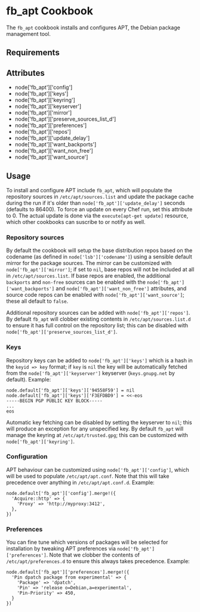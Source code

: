 fb_apt Cookbook
====================
The `fb_apt` cookbook installs and configures APT, the Debian package
management tool.

Requirements
------------

Attributes
----------
* node['fb_apt']['config']
* node['fb_apt']['keys']
* node['fb_apt']['keyring']
* node['fb_apt']['keyserver']
* node['fb_apt']['mirror']
* node['fb_apt']['preserve_sources_list_d']
* node['fb_apt']['preferences']
* node['fb_apt']['repos']
* node['fb_apt']['update_delay']
* node['fb_apt']['want_backports']
* node['fb_apt']['want_non_free']
* node['fb_apt']['want_source']

Usage
-----
To install and configure APT include `fb_apt`, which will populate the
repository sources in `/etc/apt/sources.list` and update the package cache
during the run if it's older than `node['fb_apt']['update_delay']` seconds
(defaults to 86400). To force an update on every Chef run, set this attribute
to 0. The actual update is done via the `execute[apt-get update]` resource,
which other cookbooks can suscribe to or notify as well.

### Repository sources
By default the cookbook will setup the base distribution repos based on the
codename (as defined in `node['lsb']['codename']`) using a sensible default
mirror for the package sources. The mirror can be customized with
`node['fb_apt']['mirror']`; if set to `nil`, base repos will not be included
at all in `/etc/apt/sources.list`. If base repos are enabled, the additional
`backports` and `non-free` sources can be enabled with the
`node['fb_apt']['want_backports']` and `node['fb_apt']['want_non_free']`
attributes, and source code repos can be enabled with
`node['fb_apt']['want_source']`; these all default to `false`.

Additional repository sources can be added with `node['fb_apt']['repos']`. By
default `fb_apt` will clobber existing contents in `/etc/apt/sources.list.d` to
ensure it has full control on the repository list; this can be disabled with
`node['fb_apt']['preserve_sources_list_d']`.

### Keys
Repository keys can be added to `node['fb_apt']['keys']` which is a hash in the
`keyid => key` format; if `key` is `nil` the key will be automatically fetched
from the `node['fb_apt']['keyserver']` keyserver (`keys.gnupg.net` by default).
Example:

```
node.default['fb_apt']['keys']['94558F59'] = nil
node.default['fb_apt']['keys']['F3EFDBD9'] = <<-eos
-----BEGIN PGP PUBLIC KEY BLOCK-----
...
eos
```

Automatic key fetching can be disabled by setting the keyserver to `nil`; this
will produce an exception for any unspecified key. By default `fb_apt` will
manage the keyring at `/etc/apt/trusted.gpg`; this can be customized with
`node['fb_apt']['keyring']`.

### Configuration
APT behaviour can be customized using `node['fb_apt']['config']`, which will be
used to populate `/etc/apt/apt.conf`. Note that this will take precedence over
anything in `/etc/apt/apt.conf.d`. Example:

```
node.default['fb_apt']['config'].merge!({
  'Acquire::http' => {
    'Proxy' => 'http://myproxy:3412',
  },
})
```

### Preferences
You can fine tune which versions of packages will be selected for installation
by tweaking APT preferences via `node['fb_apt']['preferences']`. Note that we
clobber the contents of `/etc/apt/preferences.d` to ensure this always takes
precedence. Example:

```
node.default['fb_apt']['preferences'].merge!({
  'Pin dpatch package from experimental' => {
    'Package' => 'dpatch',
    'Pin' => 'release o=Debian,a=experimental',
    'Pin-Priority' => 450,
  }
})
```
